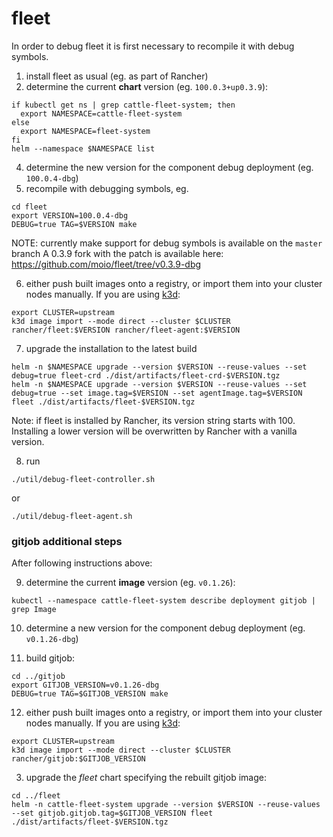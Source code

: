 # fleet

In order to debug fleet it is first necessary to recompile it with debug symbols.

1. install fleet as usual (eg. as part of Rancher)
2. determine the current **chart** version (eg. `100.0.3+up0.3.9`):
```
if kubectl get ns | grep cattle-fleet-system; then
  export NAMESPACE=cattle-fleet-system
else
  export NAMESPACE=fleet-system
fi
helm --namespace $NAMESPACE list
```
4. determine the new version for the component debug deployment (eg. `100.0.4-dbg`)
5. recompile with debugging symbols, eg.

```
cd fleet
export VERSION=100.0.4-dbg
DEBUG=true TAG=$VERSION make
```

NOTE: currently make support for debug symbols is available on the `master` branch
A 0.3.9 fork with the patch is available here: https://github.com/moio/fleet/tree/v0.3.9-dbg

6. either push built images onto a registry, or import them into your cluster nodes manually. If you are using [k3d](https://k3d.io):

```shell
export CLUSTER=upstream
k3d image import --mode direct --cluster $CLUSTER rancher/fleet:$VERSION rancher/fleet-agent:$VERSION
```

7. upgrade the installation to the latest build

```shell
helm -n $NAMESPACE upgrade --version $VERSION --reuse-values --set debug=true fleet-crd ./dist/artifacts/fleet-crd-$VERSION.tgz
helm -n $NAMESPACE upgrade --version $VERSION --reuse-values --set debug=true --set image.tag=$VERSION --set agentImage.tag=$VERSION fleet ./dist/artifacts/fleet-$VERSION.tgz
```

Note: if fleet is installed by Rancher, its version string starts with 100. Installing a lower version will be overwritten by Rancher with a vanilla version.

8. run
```shell
./util/debug-fleet-controller.sh
```

or

```shell
./util/debug-fleet-agent.sh
```

### gitjob additional steps

After following instructions above:

9. determine the current **image** version (eg. `v0.1.26`):

```shell
kubectl --namespace cattle-fleet-system describe deployment gitjob | grep Image
```

10. determine a new version for the component debug deployment (eg. `v0.1.26-dbg`)

11. build gitjob:

```
cd ../gitjob
export GITJOB_VERSION=v0.1.26-dbg
DEBUG=true TAG=$GITJOB_VERSION make
```

12. either push built images onto a registry, or import them into your cluster nodes manually. If you are using [k3d](https://k3d.io):

```shell
export CLUSTER=upstream
k3d image import --mode direct --cluster $CLUSTER rancher/gitjob:$GITJOB_VERSION
```

3. upgrade the *fleet* chart specifying the rebuilt gitjob image:

```shell
cd ../fleet
helm -n cattle-fleet-system upgrade --version $VERSION --reuse-values --set gitjob.gitjob.tag=$GITJOB_VERSION fleet ./dist/artifacts/fleet-$VERSION.tgz
```
